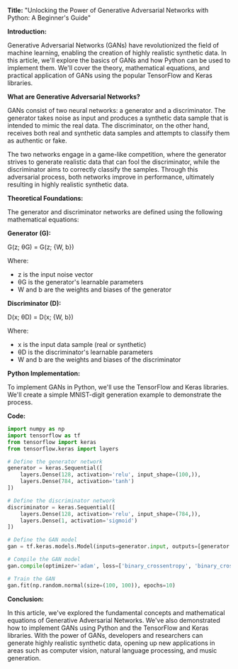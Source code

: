 **Title:** "Unlocking the Power of Generative Adversarial Networks with Python: A Beginner's Guide"

**Introduction:**

Generative Adversarial Networks (GANs) have revolutionized the field of machine learning, enabling the creation of highly realistic synthetic data. In this article, we'll explore the basics of GANs and how Python can be used to implement them. We'll cover the theory, mathematical equations, and practical application of GANs using the popular TensorFlow and Keras libraries.

**What are Generative Adversarial Networks?**

GANs consist of two neural networks: a generator and a discriminator. The generator takes noise as input and produces a synthetic data sample that is intended to mimic the real data. The discriminator, on the other hand, receives both real and synthetic data samples and attempts to classify them as authentic or fake.

The two networks engage in a game-like competition, where the generator strives to generate realistic data that can fool the discriminator, while the discriminator aims to correctly classify the samples. Through this adversarial process, both networks improve in performance, ultimately resulting in highly realistic synthetic data.

**Theoretical Foundations:**

The generator and discriminator networks are defined using the following mathematical equations:

**Generator (G):**

G(z; θG) = G(z; {W, b})

Where:

* z is the input noise vector
* θG is the generator's learnable parameters
* W and b are the weights and biases of the generator

**Discriminator (D):**

D(x; θD) = D(x; {W, b})

Where:

* x is the input data sample (real or synthetic)
* θD is the discriminator's learnable parameters
* W and b are the weights and biases of the discriminator

**Python Implementation:**

To implement GANs in Python, we'll use the TensorFlow and Keras libraries. We'll create a simple MNIST-digit generation example to demonstrate the process.

**Code:**

```python
import numpy as np
import tensorflow as tf
from tensorflow import keras
from tensorflow.keras import layers

# Define the generator network
generator = keras.Sequential([
    layers.Dense(128, activation='relu', input_shape=(100,)),
    layers.Dense(784, activation='tanh')
])

# Define the discriminator network
discriminator = keras.Sequential([
    layers.Dense(128, activation='relu', input_shape=(784,)),
    layers.Dense(1, activation='sigmoid')
])

# Define the GAN model
gan = tf.keras.models.Model(inputs=generator.input, outputs=[generator.output, discriminator.output])

# Compile the GAN model
gan.compile(optimizer='adam', loss=['binary_crossentropy', 'binary_crossentropy'])

# Train the GAN
gan.fit(np.random.normal(size=(100, 100)), epochs=10)
```

**Conclusion:**

In this article, we've explored the fundamental concepts and mathematical equations of Generative Adversarial Networks. We've also demonstrated how to implement GANs using Python and the TensorFlow and Keras libraries. With the power of GANs, developers and researchers can generate highly realistic synthetic data, opening up new applications in areas such as computer vision, natural language processing, and music generation.